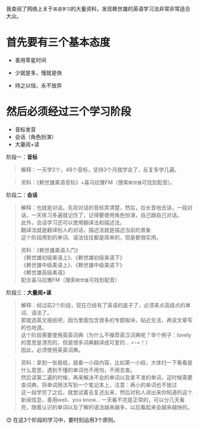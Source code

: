 我查阅了网络上关于`英语学习`的大量资料，发现赖世雄的英语学习法非常非常适合大众。<br/>


# 首先要有三个基本态度

* 善用零星时间
- 少就是多，慢就是快
* 持之以恒，永不放弃


# 然后必须经过三个学习阶段
	 
* 音标发音
* 会话（角色扮演）	 
* 大量阅+读


阶段一：**音标** <br/>

> 解释：一天学2个，48个音标，坚持3个月就学会了，反复多学几遍。<br/>

> 资料：《赖世雄美语音标》+喜马拉雅FM（搜索`赖世雄`可找到配音）。<br/>

阶段二：**会话**

> 解释：也就是对话。先将对话的音标弄清楚，然后，拉长音地去读，一段对话，一天练习多遍就记住了，记得要使用角色扮演，自己跟自己对话。<br/>
此外，会话学习还可以使用翻译法和描述法。<br/>
翻译法就是翻译别人的对话，描述法就是描述当前的景象<br/>
这个阶段用到的单词、语法往往都是简单的，但是都很实用。<br/>

> 资料：《赖世雄美语入门》<br/>
     《赖世雄初级美语上》、《赖世雄初级美语下》<br/>
     《赖世雄中级美语上》、《赖世雄中级美语下》<br/>
     《赖世雄高级美语》<br/>
     配合喜马拉雅FM（搜索`赖世雄`可找到配音）<br/>
     
阶段三：**大量阅+读**

> 解释：经过前2个阶段，现在已经有了英语的底子了，必须来点高级点的单词、语法了。<br/>
那就选英文报纸吧，因为里面包含很多的专题板块，贴近生活，再说文章写的也地道。<br/>
这个阶段需要使用英英词典（为什么不推荐英汉词典呢？举个例子：lovely的意思是漂亮的，但是很多词典翻译成可爱的... =-=！）<br/>
因此，必须使用英英词典。<br/>

> 资料：拿到一张报纸，就看一小段内容，比如第一小段，大体扫一下看看是什么意思，遇到不懂的单词也不用怕，不用去查。</br>
然后读第二遍的时候，再来解决不会的单词以及拿不准的单词，这时候需要查词典，将单词用法写到一个笔记本上，注意：再小的单词也不放过<br/>
这一段学完了之后，就尝试着去复述出来，然后对别人讲出来你知道的这个新闻信息，善用well、you know... 
一天看不完是正常的，可以分几天看完，随着认识的单词以及了解的语法越来越多，以后看起来会越来越快的。

:blush: 在这3个阶段的学习中，要时刻运用3个原则。
